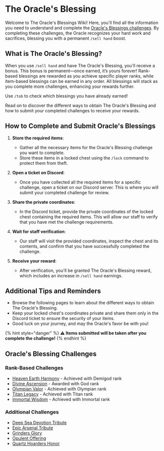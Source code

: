 # The Oracle's Blessing

Welcome to The Oracle's Blessings Wiki! Here, you'll find all the information you need to understand and complete the [Oracle's Blessings challenges](#oracles-blessing-challenges). By completing these challenges, the Oracle recognizes your hard work and sacrifices, blessing you with a permanent `/sell hand` boost.

## What is The Oracle's Blessing?

When you use `/sell hand` and have The Oracle's Blessing, you'll receive a bonus. This bonus is permanent—once earned, it’s yours forever! Rank-based blessings are rewarded as you achieve specific player ranks, while item-based blessings can be earned in any order. All blessings will stack as you complete more challenges, enhancing your rewards further.

Use `/tob` to check which blessings you have already earned!

Read on to discover the different ways to obtain The Oracle's Blessing and how to submit your completed challenges to receive your rewards.

## How to Complete and Submit Oracle's Blessings

1. **Store the required items**:

   - Gather all the necessary items for the Oracle's Blessing challenge you want to complete.
   - Store these items in a locked chest using the `/lock` command to protect them from theft.

2. **Open a ticket on Discord**:

   - Once you have collected all the required items for a specific challenge, open a ticket on our Discord server. This is where you will submit your completed challenge for review.

3. **Share the private coordinates**:

   - In the Discord ticket, provide the private coordinates of the locked chest containing the required items. This will allow our staff to verify that you have met the challenge requirements.

4. **Wait for staff verification**:

   - Our staff will visit the provided coordinates, inspect the chest and its contents, and confirm that you have successfully completed the challenge.

5. **Receive your reward**:

   - After verification, you'll be granted The Oracle's Blessing reward, which includes an increase in `/sell hand` earnings.

## Additional Tips and Reminders

- Browse the following pages to learn about the different ways to obtain The Oracle's Blessing.
- Keep your locked chest's coordinates private and share them only in the Discord ticket to ensure the security of your items.
- Good luck on your journey, and may the Oracle's favor be with you!

{% hint style="danger" %}
**⚠️ Items submitted will be taken after you complete the challenge!**
{% endhint %}

## Oracle's Blessing Challenges

### Rank-Based Challenges

- [Heaven Earth Harmony](events-challenges/01-heaven-earth-harmony.md) - Achieved with Demigod rank
- [Divine Ascension](events-challenges/02-divine-ascension.md) - Awarded with God rank
- [Olympian Valor](events-challenges/03-olympian-valor.md) - Achieved with Olympian rank
- [Titan Legacy](events-challenges/04-titan-legacy.md) - Achieved with Titan rank
- [Immortal Wisdom](events-challenges/05-immortal-wisdom.md) - Achieved with Immortal rank

### Additional Challenges

- [Deep Sea Devotion Tribute](events-challenges/deep-sea-devotion-tribute.md)
- [Epic Arsenal Tribute](events-challenges/epic-arsenal-tribute.md)
- [Grinders Glory](events-challenges/grinders-glory.md)
- [Opulent Offering](events-challenges/opulent-offering.md)
- [Quartz Hoarders Honor](events-challenges/quartz-hoarders-honor.md)


